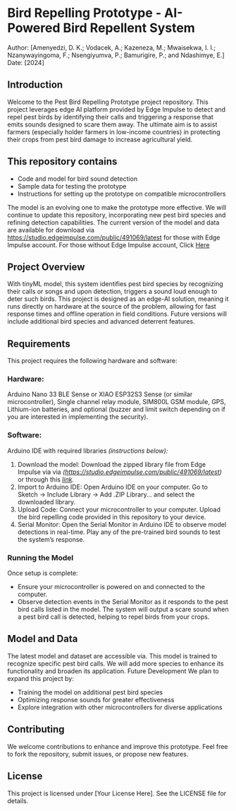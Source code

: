 # Bird Repelling Prototype - AI-Powered Bird Repellent System

Author: [Amenyedzi, D. K.; Vodacek, A.; Kazeneza, M.; Mwaisekwa, I. I.; Nzanywayingoma, F.;
Nsengiyumva, P.; Bamurigire, P.; and Ndashimye, E.]
Date: [2024]

## Introduction
Welcome to the Pest Bird Repelling Prototype project repository. This project leverages edge AI
platform provided by Edge Impulse to detect and repel pest birds by identifying their calls and
triggering a response that emits sounds designed to scare them away. The ultimate aim is to
assist farmers (especially holder farmers in low-income countries) in protecting their crops from
pest bird damage to increase agricultural yield.

## This repository contains
* Code and model for bird sound detection
* Sample data for testing the prototype
* Instructions for setting up the prototype on compatible microcontrollers

The model is an evolving one to make the prototype more effective. We will continue to update
this repository, incorporating new pest bird species and refining detection capabilities. The
current version of the model and data are available for download via
https://studio.edgeimpulse.com/public/491069/latest for those with Edge Impulse account. For
those without Edge Impulse account, Click [Here](https://drive.google.com/drive/folders/1ea5hSRjF4oRSP3Ecxe8ZgFzBOGLZrBLS)

## Project Overview
With tinyML model, this system identifies pest bird species by recognizing their calls or songs
and upon detection, triggers a sound loud enough to deter such birds. This project is designed
as an edge-AI solution, meaning it runs directly on hardware at the source of the problem,
allowing for fast response times and offline operation in field conditions. Future versions will
include additional bird species and advanced deterrent features.

## Requirements
This project requires the following hardware and software:
### Hardware:
Arduino Nano 33 BLE Sense or XIAO ESP32S3 Sense (or similar microcontroller),
Single channel relay module, SIM800L GSM module, GPS, Lithium-ion batteries, and optional
(buzzer and limit switch depending on if you are interested in implementing the security).
### Software: 
Arduino IDE with required libraries _(instructions below):_

1. Download the model:
Download the zipped library file from Edge Impulse via via
_(https://studio.edgeimpulse.com/public/491069/latest)_ or through this _[link](https://drive.google.com/drive/folders/1ea5hSRjF4oRSP3Ecxe8ZgFzBOGLZrBLS)._
2. Import to Arduino IDE:
Open Arduino IDE on your computer.
Go to Sketch -> Include Library -> Add .ZIP Library... and select the downloaded library.
3. Upload Code:
Connect your microcontroller to your computer.
Upload the bird repelling code provided in this repository to your device.
4. Serial Monitor:
Open the Serial Monitor in Arduino IDE to observe model detections in real-time.
Play any of the pre-trained bird sounds to test the system’s response.

### Running the Model
Once setup is complete:
- Ensure your microcontroller is powered on and connected to the computer.
- Observe detection events in the Serial Monitor as it responds to the pest bird calls listed
in the model.
The system will output a scare sound when a pest bird call is detected, helping to repel
birds from your crops.

## Model and Data
The latest model and dataset are accessible via. This model is trained to recognize specific pest
bird calls. We will add more species to enhance its functionality and broaden its application.
Future Development
We plan to expand this project by:
- Training the model on additional pest bird species
- Optimizing response sounds for greater effectiveness
- Explore integration with other microcontrollers for diverse applications
  
## Contributing
We welcome contributions to enhance and improve this prototype. Feel free to fork the
repository, submit issues, or propose new features.

## License
This project is licensed under [Your License Here]. See the LICENSE file for details.
